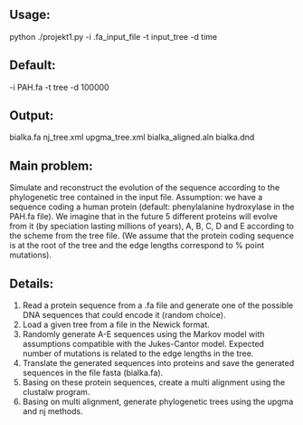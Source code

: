 ## Usage:

python ./projekt1.py -i .fa_input_file -t input_tree -d time

## Default:
-i PAH.fa 
-t tree
-d 100000

## Output:
bialka.fa
nj_tree.xml
upgma_tree.xml
bialka_aligned.aln
bialka.dnd

## Main problem:
Simulate and reconstruct the evolution of the sequence according to the phylogenetic tree contained in the input file.
Assumption: we have a sequence coding a human protein (default: phenylalanine hydroxylase in the PAH.fa file). We imagine that in the future 5 different proteins will evolve from it (by speciation lasting millions of years), A, B, C, D and E according to the scheme from the tree file.
(We assume that the protein coding sequence is at the root of the tree and the edge lengths correspond to % point mutations).

## Details:
1. Read a protein sequence from a .fa file and generate one of the possible DNA sequences that could encode it (random choice).
2. Load a given tree from a file in the Newick format.
3. Randomly generate A-E sequences using the Markov model with assumptions compatible with the Jukes-Cantor model. Expected number of mutations is related to the edge lengths in the tree.
4. Translate the generated sequences into proteins and save the generated sequences in the file fasta (bialka.fa).
5. Basing on these protein sequences, create a multi alignment using the clustalw program.
6. Basing on multi alignment, generate phylogenetic trees using the upgma and nj methods.
